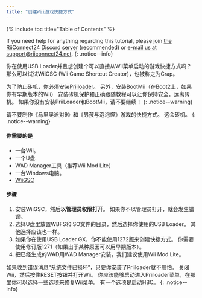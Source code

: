 ```yaml
---
title: "创建Wii游戏快捷方式"
---
```


{% include toc title="Table of Contents" %}

If you need help for anything regarding this tutorial, please join [the RiiConnect24 Discord server](https://discord.gg/rc24) (recommended) or [e-mail us at support@riiconnect24.net](mailto:support@riiconnect24.net).
{: .notice--info}

你在使用USB Loader并且想创建个可以直接从Wii菜单启动的游戏快捷方式吗？ 那么可以试试WiiGSC (Wii Game Shortcut Creator)，也被称之为Crap。

为了防止砖机，[你必须安装Priiloader](/priiloader)。 另外，安装BootMii（在Boot2上，如果你有早期版本的Wii） 安装砖机保护和正确跟随教程可以让你保持安全，远离砖机。 如果你没有安装PriiLoader和BootMii，请不要继续！
{: .notice--warning}

请不要制作《马里奥派对9》和《男孩与泡泡怪》游戏的快捷方式。 这会砖机。
{: .notice--warning}

#### 你需要的是

* 一台Wii。
* 一个U盘.
* WAD Manager工具（推荐Wii Mod Lite）
* 一台Windows电脑。
* [WiiGSC](https://wiidatabase.de/downloads/pc-tools/wiigsc-ehemals-crap/)

#### 步骤

1. 安装WiiGSC，然后**以管理员权限打开**。 如果你不以管理员打开，就会发生错误。
2. 选择U盘里放置WBFS和ISO文件的目录，然后选择你使用的USB Loader。 其他选择应该也一样。
3. 如果你在使用USB Loader GX，你不能使用1272版来创建快捷方式。 你需要使用修订版1271（如果出于某种原因可以用早期版本）。
4. 把已经生成的WAD用WAD Manager安装，我们建议使用Wii Mod Lite。

如果收到错误消息“系统文件已损坏”，只要你安装了Priiloader就不用怕。 关闭Wii，然后按住RESET按钮并打开Wii。 你应该能够启动进入Priiloader菜单，在那里你可以选择一些选项来修复Wii菜单。 有一个选项是启动HBC。
{: .notice--info}

